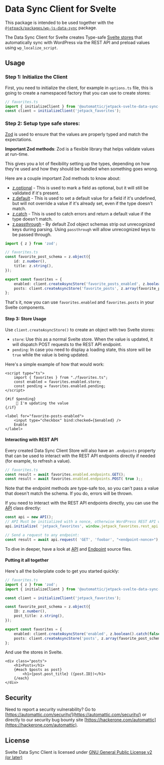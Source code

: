 # Data Sync Client for Svelte

This package is intended to be used together with the [`@jetpack/packages/wp-js-data-sync`](https://github.com/Automattic/jetpack/blob/trunk/projects/packages/wp-js-data-sync/) package.

The Data Sync Client for Svelte creates Type-safe [Svelte stores](https://svelte.dev/docs#run-time-svelte-store) that automatically sync with WordPress via the REST API and preload values using `wp_localize_script`.

## Usage

### Step 1: Initialize the Client

First, you need to initialize the client, for example in `options.ts` file, this is going to create a namespaced factory that you can use to create stores:

```ts
// favorites.ts
import { initializeClient } from '@automattic/jetpack-svelte-data-sync-client';
const client = initializeClient('jetpack_favorites');
```

### Step 2: Setup type safe stores:

[Zod](https://zod.dev) is used to ensure that the values are properly typed and match the expectations.

**Important Zod methods**:
Zod is a flexible library that helps validate values at run-time.

This gives you a lot of flexibility setting up the types, depending on how they're used and how they should be handled when something goes wrong.

Here are a couple important Zod methods to know about:

- [z.optional](https://github.com/colinhacks/zod#optional) - This is used to mark a field as optional, but it will still be validated if it's present.
- [z.default](https://github.com/colinhacks/zod#default) - This is used to set a default value for a field if it's undefined, but will not override a value if it's already set, even if the type doesn't match.
- [z.catch](https://github.com/colinhacks/zod#catch) - This is used to catch errors and return a default value if the type doesn't match.
- [z.passthrough](https://github.com/colinhacks/zod#passthrough) - By default Zod object schemas strip out unrecognized keys during parsing. Using `passthrough` will allow unrecognized keys to be passed through.

```ts
import { z } from 'zod';

// favorites.ts
const favorite_post_schema = z.object({
	id: z.number(),
	title: z.string(),
});

export const favorites = {
	enabled: client.createAsyncStore('favorite_posts_enabled', z.boolean().catch(false)),
	posts: client.createAsyncStore('favorite_posts', z.array(favorite_post_schema).catch([])),
};
```

That's it, now you can use `favorites.enabled` and `favorites.posts` in your Svelte components.

#### Step 3: Store Usage

Use `client.createAsyncStore()` to create an object with two Svelte stores:

- `store`: Use this as a normal Svelte store. When the value is updated, it will dispatch POST requests to the REST API endpoint.
- `pending`: In case you need to display a loading state, this store will be `true` while the value is being updated.

Here's a simple example of how that would work:

```svelte
<script type="ts">
	import { favorites } from "./favorites.ts";
	const enabled = favorites.enabled.store;
	const pending = favorites.enabled.pending;
</script>

{#if $pending}
	 🌊 I'm updating the value
{/if}

<label for="favorite-posts-enabled">
	<input type="checkbox" bind:checked={$enabled} />
	Enable
</label>
```

#### Interacting with REST API

Every created Data Sync Client Store will also have an `.endpoints` property that can be used to interact with the REST API endpoints directly if needed (for example, to refresh a value).

```ts
// favorites.ts
const result = await favorites.enabled.endpoints.GET();
const result = await favorites.enabled.endpoints.POST( true );;
```

Note that the endpoint methods are type-safe too, so you can't pass a value that doesn't match the schema. If you do, errors will be thrown.

If you need to interact with the REST API endpoints directly, you can use the [API](./src/API.ts) class directly:

```ts
const api = new API();
// API Must be initialized with a nonce, otherwise WordPress REST API will return a 403 error.
api.initialize( 'jetpack_favorites', window.jetpack_favorites.rest_api.nonce );

// Send a request to any endpoint:
const result = await api.request( 'GET', 'foobar', "<endpoint-nonce>");
```

To dive in deeper, have a look at [API](./src/API.ts) and [Endpoint](./src/Endpoint.ts) source files.

#### Putting it all together

Here's all the boilerplate code to get you started quickly:

```ts
// favorites.ts
import { z } from 'zod';
import { initializeClient } from '@automattic/jetpack-svelte-data-sync-client';

const client = initializeClient('jetpack_favorites');

const favorite_post_schema = z.object({
	ID: z.number(),
	post_title: z.string(),
});

export const favorites = {
	enabled: client.createAsyncStore('enabled', z.boolean().catch(false)),
	posts: client.createAsyncStore('posts', z.array(favorite_post_schema),
};
```

And use the stores in Svelte. 

```svelte
<div class="posts">
	<h1>Posts</h1>
	{#each $posts as post}
		<h1>{post.post_title} ({post.ID})</h1>
	{/each}
</div>
```


## Security

Need to report a security vulnerability? Go to [https://automattic.com/security/](https://automattic.com/security/) or directly to our security bug bounty site [https://hackerone.com/automattic](https://hackerone.com/automattic).

## License

Svelte Data Sync Client is licensed under [GNU General Public License v2 (or later)](./LICENSE.txt)
